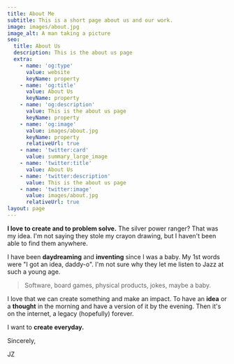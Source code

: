 ```yaml
---
title: About Me
subtitle: This is a short page about us and our work.
image: images/about.jpg
image_alt: A man taking a picture
seo:
  title: About Us
  description: This is the about us page
  extra:
    - name: 'og:type'
      value: website
      keyName: property
    - name: 'og:title'
      value: About Us
      keyName: property
    - name: 'og:description'
      value: This is the about us page
      keyName: property
    - name: 'og:image'
      value: images/about.jpg
      keyName: property
      relativeUrl: true
    - name: 'twitter:card'
      value: summary_large_image
    - name: 'twitter:title'
      value: About Us
    - name: 'twitter:description'
      value: This is the about us page
    - name: 'twitter:image'
      value: images/about.jpg
      relativeUrl: true
layout: page
---
```

**I love to create and to problem solve.** The silver power ranger? That was my idea. I'm not saying they stole my crayon drawing, but I haven't been able to find them anywhere.

I have been **daydreaming** and **inventing** since I was a baby. My 1st words were "I got an idea, daddy-o". I'm not sure why they let me listen to Jazz at such a young age.

> Software, board games, physical products, jokes, maybe a baby.

I love that we can create something and make an impact. To have an **idea** or a **thought** in the morning and have a version of it by the evening. Then it's on the internet, a legacy (hopefully) forever.

I want to **create everyday.** 

Sincerely,

JZ

